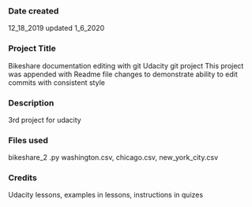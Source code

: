 ### Date created
12_18_2019 updated 1_6_2020

### Project Title
Bikeshare documentation editing with git
Udacity git project
This project was appended with Readme file changes to demonstrate ability to edit commits with consistent style

### Description
3rd project for udacity

### Files used
bikeshare_2 .py
washington.csv, chicago.csv, new_york_city.csv

### Credits
Udacity lessons, examples in lessons, instructions in quizes
